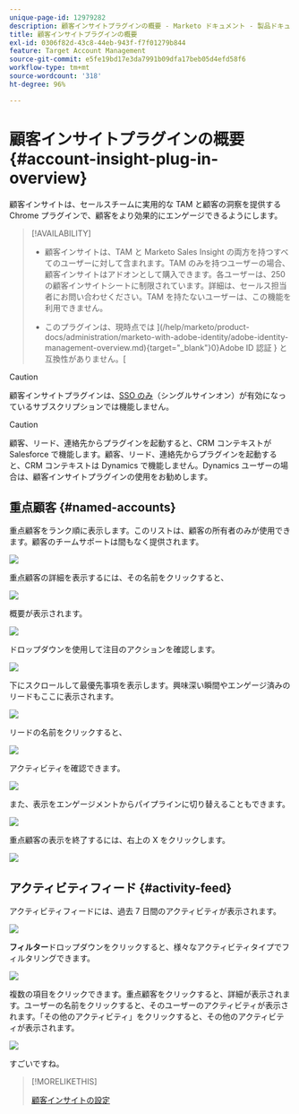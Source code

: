 ```yaml
---
unique-page-id: 12979282
description: 顧客インサイトプラグインの概要 - Marketo ドキュメント - 製品ドキュメント
title: 顧客インサイトプラグインの概要
exl-id: 0306f82d-43c8-44eb-943f-f7f01279b844
feature: Target Account Management
source-git-commit: e5fe19bd17e3da7991b09dfa17beb05d4efd58f6
workflow-type: tm+mt
source-wordcount: '318'
ht-degree: 96%

---
```


# 顧客インサイトプラグインの概要 {#account-insight-plug-in-overview}

顧客インサイトは、セールスチームに実用的な TAM と顧客の洞察を提供する Chrome プラグインで、顧客をより効果的にエンゲージできるようにします。

>[!AVAILABILITY]
>
>* 顧客インサイトは、TAM と Marketo Sales Insight の両方を持つすべてのユーザーに対して含まれます。TAM のみを持つユーザーの場合、顧客インサイトはアドオンとして購入できます。各ユーザーは、250 の顧客インサイトシートに制限されています。詳細は、セールス担当者にお問い合わせください。TAM を持たないユーザーは、この機能を利用できません。
>
>* このプラグインは、現時点では ](/help/marketo/product-docs/administration/marketo-with-adobe-identity/adobe-identity-management-overview.md){target="_blank"}0}Adobe ID 認証 } と互換性がありません。[

>[!CAUTION]
>
>顧客インサイトプラグインは、[SSO のみ](/help/marketo/product-docs/administration/additional-integrations/restrict-user-login-to-sso-only.md)（シングルサインオン）が有効になっているサブスクリプションでは機能しません。

>[!CAUTION]
>
>顧客、リード、連絡先からプラグインを起動すると、CRM コンテキストが Salesforce で機能します。顧客、リード、連絡先からプラグインを起動すると、CRM コンテキストは Dynamics で機能しません。Dynamics ユーザーの場合は、顧客インサイトプラグインの使用をお勧めします。

## 重点顧客 {#named-accounts}

重点顧客をランク順に表示します。このリストは、顧客の所有者のみが使用できます。顧客のチームサポートは間もなく提供されます。

![](assets/na1.png)

重点顧客の詳細を表示するには、その名前をクリックすると、

![](assets/na3.png)

概要が表示されます。

![](assets/na4.png)

ドロップダウンを使用して注目のアクションを確認します。

![](assets/na5.png)

下にスクロールして最優先事項を表示します。興味深い瞬間やエンゲージ済みのリードもここに表示されます。

![](assets/na6.png)

リードの名前をクリックすると、

![](assets/na7.png)

アクティビティを確認できます。

![](assets/na8.png)

また、表示をエンゲージメントからパイプラインに切り替えることもできます。

![](assets/na9.png)

重点顧客の表示を終了するには、右上の X をクリックします。

![](assets/na10.png)

## アクティビティフィード {#activity-feed}

アクティビティフィードには、過去 7 日間のアクティビティが表示されます。

![](assets/af1.png)

**フィルター**&#x200B;ドロップダウンをクリックすると、様々なアクティビティタイプでフィルタリングできます。

![](assets/af2.png)

複数の項目をクリックできます。重点顧客をクリックすると、詳細が表示されます。ユーザーの名前をクリックすると、そのユーザーのアクティビティが表示されます。「その他のアクティビティ」をクリックすると、その他のアクティビティが表示されます。

![](assets/af3.png)

すごいですね。

>[!MORELIKETHIS]
>
>[顧客インサイトの設定](/help/marketo/product-docs/target-account-management/setup-tam/set-up-account-insight.md)
